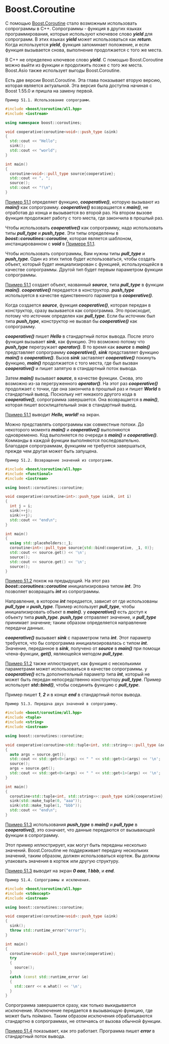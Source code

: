 # Boost.Coroutine
С помощью [Boost.Coroutine](http://www.boost.org/libs/coroutine) стало возможным использовать сопрограммы в C++.
Сопрограммы - функция в других языках программирования, которые используют ключевое слово ***yield*** для сопрограмм.
В этих языках ***yield*** может использоваться как ***return***.
Когда используется ***yield***, функция запоминает положение, и если функция вызывается снова,
выполнение продолжается с того же места.

В C++ не определено ключевое слово ***yield***. C помощью Boost.Coroutine можно выйти из функции и
продолжить позже с того же места. Boost.Asio также использует выгоды
Boost.Coroutine.

Есть две версии Boost.Coroutine. Эта глава показывает вторую версию, которая является актуальной.
Эта версия была доступна начиная с Boost 1.55.0 и пришла на замену первой.

`Пример 51.1. Использование сопрограмм.`
<a name="example511"></a>
```c++
#include <boost/coroutine/all.hpp>
#include <iostream>

using namespace boost::coroutines;

void cooperative(coroutine<void>::push_type &sink)
{
  std::cout << "Hello";
  sink();
  std::cout << "world";
}

int main()
{
  coroutine<void>::pull_type source{cooperative};
  std::cout << ", ";
  source();
  std::cout << "!\n";
}
```

[Пример 51.1](#example511) определяет функцию, ***cooperative()***, которую вызывают из ***main()*** как сопрограмму. ***cooperative()***
возвращается к ***main()***, не отработав до конца и вызывается во второй раз.
На втором вызове функция продолжает работу с того места, где закончила в прошлый раз.

Чтобы использовать ***cooperative()*** как сопрограмму, надо использовать типы ***pull_type*** и ***push_type***.
Эти типы определены в ***boost::coroutines::coroutine***, которая является шаблоном,
инстанцированном с ***void*** в [Примере 51.1](example511).

Чтобы использовать сопрограммы, Вам нужны типы ***pull_type*** и ***push_type***. Один из этих типов будет использоваться, чтобы создать объект, который будет инициализирован с функцией, использующейся в качестве сопрограммы. Другой тип будет первым параметром функции сопрограммы.

[Пример 51.1](example511) создает объект, названный ***source***, типа ***pull_type*** в функции ***main()***. ***cooperative()*** передается в конструктор. ***push_type*** используется в качестве единственного параметра в ***cooperative()***.

Когда создается ***source***, функция ***cooperative()***, которая передан в конструктор, сразу вызывается как сопрограмма. Это происходит, потому что источник определен как ***pull_type***. Если бы источник был типа ***push_type***, конструктор не вызвал бы ***cooperative()*** как сопрограмму.

***cooperative()*** пишет ***Hello*** в стандартный поток вывода. После этого функция вызывает ***sink***, как функцию. Это возможно потому что ***push_type*** перегружает ***operator()***. В то время как ***source*** в ***main()*** представляет сопрограмму ***cooperative()***, ***sink*** представляет функцию ***main()*** в ***cooperative()***. Вызов ***sink*** заставляет ***cooperative()*** покинуть функцию, ***main()*** продолжается с того места, где был вызван ***cooperative()*** и пишет запятую в стандартный поток вывода.

Затем ***main()*** вызывает ***source***, в качестве функции. Снова, это возможно из-за перегруженного ***operator()***. На этот раз ***cooperative()*** продолжает с точки, где она закончила в прошлый раз и пишет ***World*** в стандартный вывод. Поскольку нет никакого другого кода в ***cooperative()***, сопрограмма завершается. Она возвращается в ***main()***, которая пишет восклицательный знак в стандартный вывод.

[Пример 51.1](example511) выводит ***Hello, world!*** на экран.

Можно представлять сопрограммы как совместные потоки. До некоторого момента ***main()*** и ***cooperative()*** выполняются одновременно. Код выполняется по очереди в ***main()*** и ***cooperative()***. Комманды в каждой функции выполняются последовательно. Благодаря сопрограммам, функциям не требуется завершаться, прежде чем другая может быть запущена.

`Пример 51.2. Возвращение значений из сопрограмм.`
<a name="example512"></a>
```c++
#include <boost/coroutine/all.hpp>
#include <functional>
#include <iostream>

using boost::coroutines::coroutine;

void cooperative(coroutine<int>::push_type &sink, int i)
{
  int j = i;
  sink(++j);
  sink(++j);
  std::cout << "end\n";
}

int main()
{
  using std::placeholders::_1;
  coroutine<int>::pull_type source{std::bind(cooperative, _1, 0)};
  std::cout << source.get() << '\n';
  source();
  std::cout << source.get() << '\n';
  source();
}
```

[Пример 51.2](example512) похож на предыдущий. На этот раз ***boost::coroutines::coroutine*** инициализирована типом ***int***. Это позволяет возвращать ***int*** из сопрограммы.

Направление, в котором ***int*** передается, зависит от где использованы ***pull_type*** и ***push_type***. Пример использует ***pull_type***, чтобы инициализировать объект в ***main()***. у ***cooperative()*** есть доступ к объекту типа ***push_type***. ***push_type*** отправляет значение, и ***pull_type*** принимает значение; таким образом определяется направление передачи данных.

***cooperative()*** вызывает ***sink*** с параметром типа ***int***. Этот параметр требуется, что бы сопрограмма инициализировалась с типом ***int***. Значение, переданное в ***sink***, получено от ***source*** в ***main()*** при помощи члена-функции, ***get()***, являющейся методом ***pull_type***.

[Пример 51.2](example512) также иллюстрирует, как функция с несколькими параметрами может использоваться в качестве сопрограммы. у ***cooperative()*** есть дополнительный параметр типа ***int***, который не может быть передан непосредственно конструктору ***pull_type***. Пример использует ***std::bind()***, чтобы соединить функцию с ***pull_type***.

Пример пишет ***1***, ***2*** и в конце ***end*** в стандартный поток вывода.

`Пример 51.3. Передача двух значений в сопрограмму.`
<a name="example513"></a>
```c++
#include <boost/coroutine/all.hpp>
#include <tuple>
#include <string>
#include <iostream>

using boost::coroutines::coroutine;

void cooperative(coroutine<std::tuple<int, std::string>>::pull_type &source)
{
  auto args = source.get();
  std::cout << std::get<0>(args) << " " << std::get<1>(args) << '\n';
  source();
  args = source.get();
  std::cout << std::get<0>(args) << " " << std::get<1>(args) << '\n';
}

int main()
{
  coroutine<std::tuple<int, std::string>>::push_type sink{cooperative};
  sink(std::make_tuple(0, "aaa"));
  sink(std::make_tuple(1, "bbb"));
  std::cout << "end\n";
}
```

[Пример 51.3](example513) использования ***push_type*** в ***main()*** и ***pull_type*** в ***cooperative()***, это означает, что данные передаются от вызывающей функции в сопрограмму.

Этот пример иллюстрирует, как могут быть переданы несколько значений. Boost.Coroutine не поддерживает передачу нескольких значений, таким образом, должен использоваться кортеж. Вы должны упаковать значения в кортеж или другую структуру.

[Пример 51.3](example513) выводит на экран ***0 aaa***, ***1 bbb***, и ***end***.

`Пример 51.4. Сопрограммы и исключения.`
<a name="example514"></a>
```c++
#include <boost/coroutine/all.hpp>
#include <stdexcept>
#include <iostream>

using boost::coroutines::coroutine;

void cooperative(coroutine<void>::push_type &sink)
{
  sink();
  throw std::runtime_error("error");
}

int main()
{
  coroutine<void>::pull_type source{cooperative};
  try
  {
    source();
  }
  catch (const std::runtime_error &e)
  {
    std::cerr << e.what() << '\n';
  }
}
```

Сопрограмма завершается сразу, как только выкидывается исключение. Исключение передается в вызывающую функцию, где может быть поймано. Таким образом исключения обрабатываются стандартно в сопрограммах, не отличаясь от вызова обычной функции.

[Пример 51.4](example514) показывает, как это работает. Программа пишет ***error*** в стандартный поток вывода.
